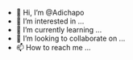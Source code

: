 - 👋 Hi, I’m @Adichapo
- 👀 I’m interested in ...
- 🌱 I’m currently learning ...
- 💞️ I’m looking to collaborate on ...
- 📫 How to reach me ...

<!---
Adichapo/Adichapo is a ✨ special ✨ repository because its `README.md` (this file) appears on your GitHub profile.
You can click the Preview link to take a look at your changes.
--->
